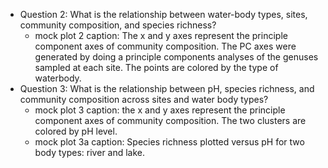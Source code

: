 - Question 2: What is the relationship between water-body types, sites, community composition, and species richness? 
  + mock plot 2 caption: The x and y axes represent the principle component axes of community composition. The PC axes were generated by doing a principle components analyses of the genuses sampled at each site. The points are colored by the type of waterbody. 
- Question 3: What is the relationship between pH, species richness, and community composition across sites and water body types?
  + mock plot 3 caption: the x and y axes represent the principle component axes of community composition. The two clusters are colored by pH level. 
  + mock plot 3a caption: Species richness plotted versus pH for two body types: river and lake. 
